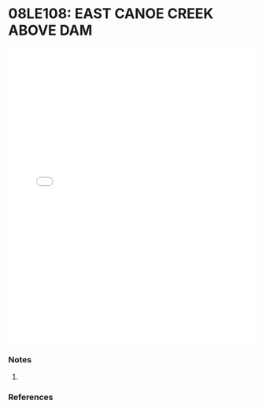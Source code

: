 # 08LE108: EAST CANOE CREEK ABOVE DAM

<iframe src="/distribution_estimation/_static/stations/08LE108_fdc.html" width="100%" height="600" frameborder="0"></iframe>

### Notes
1. 

### References

